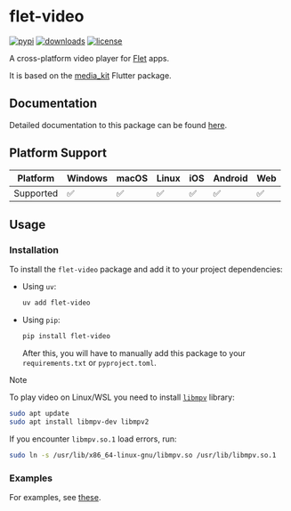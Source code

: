 # flet-video

[![pypi](https://img.shields.io/pypi/v/flet-video.svg)](https://pypi.python.org/pypi/flet-video)
[![downloads](https://static.pepy.tech/badge/flet-video/month)](https://pepy.tech/project/flet-video)
[![license](https://img.shields.io/badge/License-Apache_2.0-green.svg)](https://github.com/flet-dev/flet/blob/main/sdk/python/packages/flet-video/LICENSE)

A cross-platform video player for [Flet](https://flet.dev) apps.

It is based on the [media_kit](https://pub.dev/packages/media_kit) Flutter package.

## Documentation

Detailed documentation to this package can be found [here](https://docs.flet.dev/video/).

## Platform Support

| Platform | Windows | macOS | Linux | iOS | Android | Web |
|----------|---------|-------|-------|-----|---------|-----|
| Supported|    ✅    |   ✅   |   ✅   |  ✅  |    ✅    |  ✅  |

## Usage

### Installation

To install the `flet-video` package and add it to your project dependencies:

- Using `uv`:
    ```bash
    uv add flet-video
    ```

- Using `pip`:
    ```bash
    pip install flet-video
    ```
    After this, you will have to manually add this package to your `requirements.txt` or `pyproject.toml`.

> [!NOTE]
> To play video on Linux/WSL you need to install [`libmpv`](https://github.com/mpv-player/mpv) library:
>
> ```bash
> sudo apt update
> sudo apt install libmpv-dev libmpv2
> ```
>
> If you encounter `libmpv.so.1` load errors, run:
> 
> ```bash
> sudo ln -s /usr/lib/x86_64-linux-gnu/libmpv.so /usr/lib/libmpv.so.1
> ```

### Examples

For examples, see [these](https://github.com/flet-dev/flet/tree/main/sdk/python/examples/controls/video).
